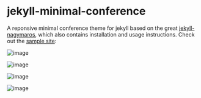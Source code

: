 # jekyll-minimal-conference

A reponsive minimal conference theme for jekyll based on the great [jekyll-nagymaros](https://github.com/piazzai/jekyll-nagymaros), which also contains installation and usage instructions.
Check out the [sample site](https://avivyaish.github.io/jekyll-minimal-conference):

![image](https://github.com/user-attachments/assets/4b4a45ee-6f6d-453c-bfe8-52ecbd409737)

![image](https://github.com/user-attachments/assets/71d1b803-6077-4571-8409-4d924ffa9217)

![image](https://github.com/user-attachments/assets/5d1ce871-f4e8-4eb4-bb49-ab9174c6a6bc)

![image](https://github.com/user-attachments/assets/21198563-c02a-43bb-8b0a-20043b3ab70f)
